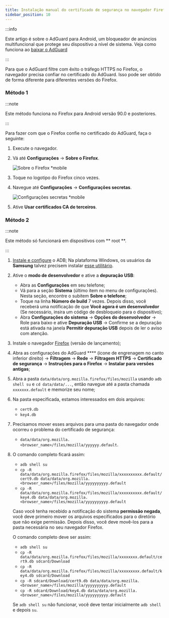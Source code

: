 ```yaml
---
title: Instalação manual do certificado de segurança no navegador Firefox
sidebar_position: 10
---
```


:::info

Este artigo é sobre o AdGuard para Android, um bloqueador de anúncios multifuncional que protege seu dispositivo a nível de sistema. Veja como funciona ao [baixar o AdGuard](https://agrd.io/download-kb-adblock)

:::

Para que o AdGuard filtre com êxito o tráfego HTTPS no Firefox, o navegador precisa confiar no certificado do AdGuard. Isso pode ser obtido de forma diferente para diferentes versões do Firefox.

### Método 1

:::note

Este método funciona no Firefox para Android versão 90.0 e posteriores.

:::

Para fazer com que o Firefox confie no certificado do AdGuard, faça o seguinte:

1. Execute o navegador.

1. Vá até **Configurações** → **Sobre o Firefox**.

    ![Sobre o Firefox *mobile](https://cdn.adtidy.org/content/kb/ad_blocker/android/solving_problems/firefox-certificates/ff_nightly_about_en.jpeg)

1. Toque no logotipo do Firefox cinco vezes.

1. Navegue até **Configurações** → **Configurações secretas**.

    ![Configurações secretas *mobile](https://cdn.adtidy.org/content/kb/ad_blocker/android/solving_problems/firefox-certificates/ff_nightly_secret.jpeg)

1. Ative **Usar certificados CA de terceiros**.

### Método 2

:::note

Este método só funcionará em dispositivos com ** root **.

:::

1. [Instale e configure](https://www.xda-developers.com/install-adb-windows-macos-linux/) o ADB; Na plataforma Windows, os usuários da **Samsung** talvez precisem instalar [esse utilitário](https://developer.samsung.com/mobile/android-usb-driver.html).

1. Ative o **modo de desenvolvedor** e ative a **depuração USB**:

    - Abra as **Configurações** em seu telefone;
    - Vá para a seção **Sistema** (último item no menu de configurações). Nesta seção, encontre o subitem **Sobre o telefone**;
    - Toque na linha **Número de build** 7 vezes. Depois disso, você receberá uma notificação de que **Você agora é um desenvolvedor** (Se necessário, insira um código de desbloqueio para o dispositivo);
    - Abra **Configurações do sistema** → **Opções do desenvolvedor** → Role para baixo e ative **Depuração USB** → Confirme se a depuração está ativada na janela **Permitir depuração USB** depois de ler o aviso com atenção.

1. Instale o navegador [Firefox](https://www.mozilla.org/en-US/firefox/releases/) (versão de lançamento);

1. Abra as configurações do AdGuard **** (ícone de engrenagem no canto inferior direito) → **Filtragem** → **Rede** → **Filtragem HTTPS** → **Certificado de segurança** → **Instruções para o Firefox** → **Instalar para versões antigas**;

1. Abra a pasta `data/data/org.mozilla.firefox/files/mozilla` usando `adb shell su` e `cd data/data/...`, então navegue até a pasta chamada `xxxxxxx.default` e memorize seu nome;

1. Na pasta especificada, estamos interessados em dois arquivos:

    - `cert9.db`
    - `key4.db`

1. Precisamos mover esses arquivos para uma pasta do navegador onde ocorreu o problema do certificado de segurança:

    - `data/data/org.mozilla.<browser_name>/files/mozilla/yyyyyy.default`.

1. O comando completo ficará assim:

    - `adb shell su`
    - `cp -R data/data/org.mozilla.firefox/files/mozilla/xxxxxxxxxx.default/cert9.db data/data/org.mozilla.<browser_name>/files/mozilla/yyyyyyyyyy.default`
    - `cp -R data/data/org.mozilla.firefox/files/mozilla/xxxxxxxxxx.default/key4.db data/data/org.mozilla.<browser_name>/files/mozilla/yyyyyyyyyy.default`

    Caso você tenha recebido a notificação do sistema **permissão negada**, você deve primeiro mover os arquivos especificados para o diretório que não exige permissão. Depois disso, você deve movê-los para a pasta necessária no seu navegador Firefox.

    O comando completo deve ser assim:

    - `adb shell su`
    - `cp -R data/data/org.mozilla.firefox/files/mozilla/xxxxxxxx.default/cert9.db sdcard/Download`
    - `cp -R data/data/org.mozilla.firefox/files/mozilla/xxxxxxxxx.default/key4.db sdcard/Download`
    - `cp -R sdcard/Download/cert9.db data/data/org.mozilla.<browser_name>/files/mozilla/yyyyyyyyyy.default`
    - `cp -R sdcard/Download/key4.db data/data/org.mozilla.<browser_name>/files/mozilla/yyyyyyyyyy.default`

    Se `adb shell su` não funcionar, você deve tentar inicialmente `adb shell` e depois `su`.
